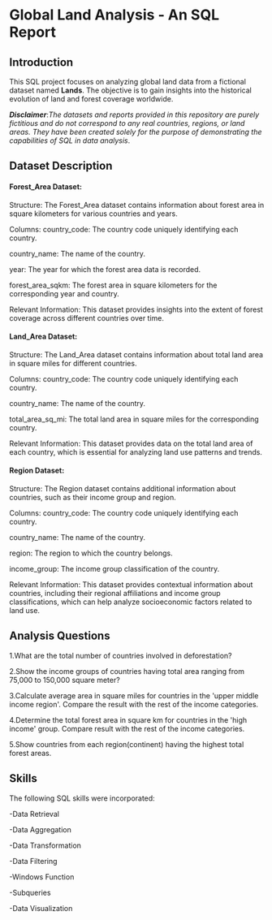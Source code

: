 # Global Land Analysis - An SQL Report

## Introduction
This SQL project focuses on analyzing global land data from a fictional dataset named **Lands**.
The objective is to gain insights into the historical evolution of land and forest coverage worldwide.

**_Disclaimer_**:_The datasets and reports provided in this repository are purely fictitious and do not correspond to any real countries, regions, or land areas. They have been created solely for the purpose of demonstrating the capabilities of SQL in data analysis_.

## Dataset Description
#### Forest_Area Dataset:
Structure: The Forest_Area dataset contains information about forest area in square kilometers for various countries and years.

Columns:
country_code: The country code uniquely identifying each country.

country_name: The name of the country.

year: The year for which the forest area data is recorded.

forest_area_sqkm: The forest area in square kilometers for the corresponding year and country.

Relevant Information: This dataset provides insights into the extent of forest coverage across different countries over time.
#### Land_Area Dataset:
Structure: The Land_Area dataset contains information about total land area in square miles for different countries.

Columns:
country_code: The country code uniquely identifying each country.

country_name: The name of the country.

total_area_sq_mi: The total land area in square miles for the corresponding country.

Relevant Information: This dataset provides data on the total land area of each country, which is essential for analyzing land use patterns and trends.
#### Region Dataset:
Structure: The Region dataset contains additional information about countries, such as their income group and region.

Columns:
country_code: The country code uniquely identifying each country.

country_name: The name of the country.

region: The region to which the country belongs.

income_group: The income group classification of the country.

Relevant Information: This dataset provides contextual information about countries, including their regional affiliations and income group classifications, which can help analyze socioeconomic factors related to land use.

## Analysis Questions
1.What are the total number of countries involved in deforestation?

2.Show the income groups of countries having total area ranging from 75,000 to 150,000 square meter?

3.Calculate average area in square miles for countries in the 'upper middle income region'. Compare the result with the rest of the income categories.

4.Determine the total forest area in square km for countries in the 'high income' group. Compare result with the rest of the income categories.

5.Show countries from each region(continent) having the highest total forest areas.

## Skills
The following SQL skills were incorporated:

-Data Retrieval

-Data Aggregation

-Data Transformation

-Data Filtering

-Windows Function

-Subqueries

-Data Visualization
